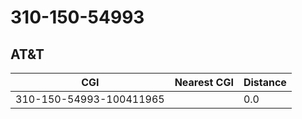 # 310-150-54993
## AT&T


| CGI | Nearest CGI | Distance |
|-----|-------------|----------|
| 310-150-54993-100411965 |  | 0.0 |
